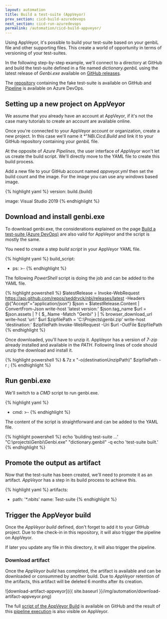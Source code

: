 ```yaml
---
layout: automation
title: Build a test-suite (AppVeyor)
prev_section: cicd-build-azuredevops
next_section: cicd-run-azuredevops
permalink: /automation/cicd-build-appveyor/
---
```

Using AppVeyor, it's possible to build your test-suite based on your genbiL file and other supporting files. This create a world of opportunity in terms of versioning of your test-suites.

In the following step-by-step example, we'll connect to a directory at GitHub and build the test-suite defined in a file named *dictionary.genbiL* using the latest release of *Genbi.exe* available on [GitHub releases](https://github.com/seddryck/nbi/releases/latest).

The [repository](https://github.com/seddryck/nbi.cicd.build) containing the fake test-suite is available on GitHub and [Pipeline](https://seddryck.visualstudio.com/NBi.Cicd.Build/_build) is available on Azure DevOps.

## Setting up a new project on AppVeyor

We assume that you already have an account at AppVeyor, if it's not the case many tutorials to create an account are available online.

Once you're connected to your AppVeyor account or organization, create a new project. In this case we'll name it *"*NBi.Cicd.Build* and link it to your GitHub repository containing your *genbiL* file.

At the opposite of *Azure Pipelines*, the user interface of *AppVeyor* won't let us create the build script. We'll directly move to the YAML file to create this build process.

Add a new file to your GitHub account named *appveyor.yml* then set the build count and the image. For the image you can use any *windows* based image.

{% highlight yaml %}
version: build.{build}

image: Visual Studio 2019
{% endhighlight %}

## Download and install genbi.exe

To download genbi.exe, the considerations explained on the page [Build a test-suite (Azure DevOps)](../automation/cicd-build-azuredevops/#download-and-install-genbiexe) are also valid for AppVeyor and the script is mostly the same.

You need to create a step *build script* in your AppVeyor YAML file.

{% highlight yaml %}
build_script:

- ps: >-
{% endhighlight %}

The following *PowerShell* script is doing the job and can be added to the YAML file.

{% highlight powershell %}
    $latestRelease = Invoke-WebRequest https://api.github.com/repos/seddryck/nbi/releases/latest -Headers @{"Accept"="application/json"}
    $json = $latestRelease.Content | ConvertFrom-Json
    write-host 'latest version:' $json.tag_name
    $url = $json.assets | ? { $_.Name -Match "Genbi" }  | % browser_download_url
    write-host 'url:' $url
    $zipfilePath = 'C:\Projects\genbi.zip'
    write-host 'destination:' $zipfilePath
    Invoke-WebRequest -Uri $url -OutFile $zipfilePath
{% endhighlight %}

Once downloaded, you'll have to unzip it. AppVeyor has a version of *7-zip* already installed and available in the *PATH*. Following lines of code should unzip the download and install it.

{% highlight powershell %}
& 7z x "-o$($destinationUnzipPath)" $zipfilePath -r ;
{% endhighlight %}

## Run genbi.exe

We'll switch to a *CMD* script to run genbi.exe. 

{% highlight yaml %}
- cmd: >-
{% endhighlight %}

The content of the script is straightforward and can be added to the YAML file.

{% highlight powershell %}
echo 'building test-suite ...'
"C:\projects\Genbi\Genbi.exe" "dictionary.genbil" -q
echo 'test-suite built.'
{% endhighlight %}

## Promote the output as artifact

Now that the test-suite has been created, we'll need to promote it as an artifact. *AppVeyor* has a step in its build process to achieve this.

{% highlight yaml %}
artifacts:
- path: '*.nbits'
  name: Test-suite
{% endhighlight %}

## Trigger the AppVeyor build

Once the *AppVeyor build* defined, don't forget to add it to your GitHub project. Due to the check-in in this repository, it will also trigger the pipeline on AppVeyor.

If later you update any file in this directory, it will also trigger the pipeline.

### Download artifact

Once the *AppVeyor build* has completed, the artifact is available and can be downloaded or consummed by another build. Due to *AppVeyor* retention of the artifacts, this artifact will be deleted 6 months after its creation.

![download-artifact-appveyor]({{ site.baseurl }}/img/automation/download-artifact-appveyor.png)

The full [script of the AppVeyor Build](https://github.com/Seddryck/NBi.Cicd.Build/blob/master/appveyor.yml) is available on GitHub and the result of this [pipeline execution](https://ci.appveyor.com/project/Seddryck/nbi-cicd-build/history) is also visible on AppVeyor.
